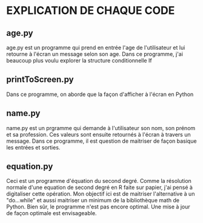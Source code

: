 # EXPLICATION DE CHAQUE CODE
## age.py
age.py est un programme qui prend en entrée l'age de l'utilisateur et lui retourne à l'écran un message selon son age.
Dans ce programme, j'ai beaucoup plus voulu explorer la structure conditionnelle If

## printToScreen.py
Dans ce programme, on aborde que la façon d'afficher à l'écran en Python

## name.py 
name.py est un prgramme qui demande à l'utilisateur son nom, son prénom et sa profession. Ces valeurs sont ensuite retournés à l'écran à travers un message.
Dans ce programme, il est question de maitriser de façon basique les entrées et sorties.

## equation.py 
Ceci est un programme d'équation du second degré. Comme la résolution normale d'une equation de second degré en R faite sur papier, j'ai pensé à digitaliser cette opération. 
Mon objectif ici est de maitriser l'alternative à un "do...while" et aussi maitriser un minimum de la  bibliothèque math de Python. Bien sûr, le programme n'est pas encore optimal. Une mise à jour de façon optimale est envisageable.